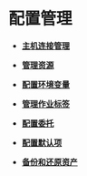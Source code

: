 # 配置管理<a name="dgc_01_0517"></a>

-   **[主机连接管理](主机连接管理.md)**  

-   **[管理资源](管理资源.md)**  

-   **[配置环境变量](配置环境变量.md)**  

-   **[管理作业标签](管理作业标签.md)**  

-   **[配置委托](配置委托.md)**  

-   **[配置默认项](配置默认项.md)**  

-   **[备份和还原资产](备份和还原资产.md)**  


